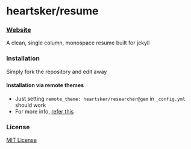 # heartsker/resume

### [Website](http://heartsker.github.io/resume)

A clean, single column, monospace resume built for jekyll

### Installation

Simply fork the repository and edit away

#### Installation via remote themes

* Just setting `remote_theme: heartsker/researcher@gem` in `_config.yml` should work
* For more info, [refer this](https://blog.github.com/2017-11-29-use-any-theme-with-github-pages/)

### License

[MIT License](https://github.com/heartsker/resume/blob/LICENSE)

